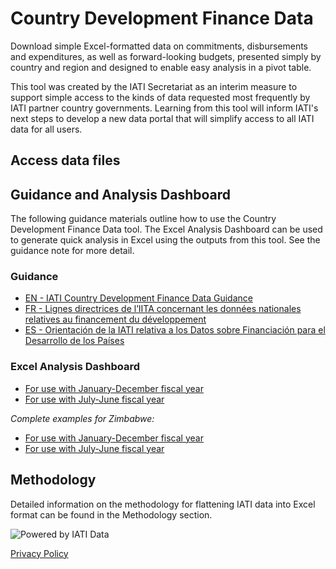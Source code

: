 # Country Development Finance Data

Download simple Excel-formatted data on commitments, disbursements and expenditures, as well as forward-looking budgets, presented simply by country and region and designed to enable easy analysis in a pivot table.

This tool was created by the IATI Secretariat as an interim measure to support simple access to the kinds of data requested most frequently by IATI partner country governments. Learning from this tool will inform IATI's next steps to develop a new data portal that will simplify access to all IATI data for all users.

## Access data files

<DownloadFile />

## Guidance and Analysis Dashboard

The following guidance materials outline how to use the Country Development Finance Data tool. The Excel Analysis Dashboard can be used to generate quick analysis in Excel using the outputs from this tool. See the guidance note for more detail.

### Guidance

* [EN - IATI Country Development Finance Data Guidance](IATI%20CDFD%20Guidance_v1_EN.pdf)
* [FR - Lignes directrices de l’IITA concernant les données nationales
relatives au financement du développement](L'IITA%20CDFD%20Lignes%20Directrices_v1_FR.pdf)
* [ES - Orientación de la IATI relativa a los Datos sobre Financiación para el
Desarrollo de los Países](Orientación%20para%20la%20CDFD%20de%20IATI_v1_ES.pdf)

### Excel Analysis Dashboard

* [For use with January-December fiscal year](IATI%20CDFD%20Analysis%20Dashboard_Jan-Dec.xlsx)
* [For use with July-June fiscal year](IATI%20CDFD%20Analysis%20Dashboard_Jul-Jun.xlsx)

_Complete examples for Zimbabwe:_

* [For use with January-December fiscal year](IATI%20CDFD%20Analysis%20Dashboard_Jan-Dec_Zimbabwe%20Example.xlsx)
* [For use with July-June fiscal year](IATI%20CDFD%20Analysis%20Dashboard_Jul-Jun_Zimbabwe%20Example.xlsx)

## Methodology
Detailed information on the methodology for flattening IATI data into Excel format can be found in the Methodology section.

<p class="center-logo">
	<img src="/powered-by-iati.png" alt="Powered by IATI Data" />
</p>

[Privacy Policy](https://iatistandard.org/en/privacy-policy/)
